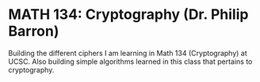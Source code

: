 # MATH 134: Cryptography (Dr. Philip Barron)
Building the different ciphers I am learning in Math 134 (Cryptography) at UCSC. 
Also building simple algorithms learned in this class that pertains to cryptography.
